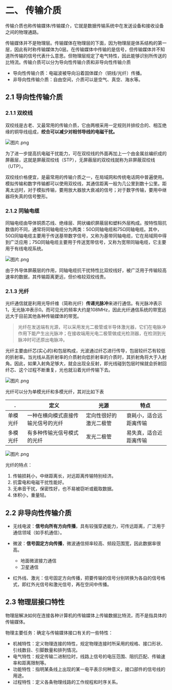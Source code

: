 
# 二、 传输介质

传输介质也称传输媒体/传输媒介，它就是数据传输系统中在发送设备和接收设备之间的物理通路。

传输媒体并不是物理层。传输媒体在物理层的下面，因为物理层是体系结构的第一层，因此有时称传输媒体为0层。在传输媒体中传输的是信号，但传输媒体并不知道所传输的信号代表什么意思。但物理层规定了电气特性，因此能够识别所传送的比特流。传输介质可以分为导向性传输介质和非导向性传输介质

- 导向性传输介质：电磁波被导向沿着固体媒介（铜线/光纤）传播。
- 非导向性传输介质：自由空间，介质可以是空气、真空、海水等。

## 2.1 导向性传输介质

### 2.1.1 双绞线

双绞线是古老、又最常用的传输介质，它由两根采用一定规则并排绞合的、相互绝缘的铜导线组成，**绞合可以减少对相邻导线的电磁干扰。**

![图片.png](https://upload-images.jianshu.io/upload_images/26868451-25082f17238a5e4a.png?imageMogr2/auto-orient/strip%7CimageView2/2/w/1240)

为了进一步提高抗电磁干扰能力，可在双绞线的外面再加上一个由金属丝编织成的屏蔽层，这就是屏蔽双绞线（STP），无屏蔽层的双绞线就称为非屏蔽双绞线（UTP）。

双绞线价格便宜，是最常用的传输介质之一，在局域网和传统电话网中普遍使用。模拟传输和数字传输都可以使用双绞线，其通信距离一般为几公里到数十公里。距离太远时，对于模拟传输，要用放大器放大衰减的信号；对于数字传输，要用中继器将失真的信号整形。

### 2.1.2 同轴电缆

同轴电缆由导体铜质芯线、绝缘层、网状编织屏蔽层和塑料外层构成。按特性阻抗数值的不同，通常将同轴电缆分为两类：50Ω同轴电缆和75Ω同轴电缆。其中，50Ω同轴电缆主要用于传送基带数字信号，又称为基带同轴电缆，它在局域网中得到广泛应用；75Ω同轴电缆主要用于传送宽带信号，又称为宽带同轴电缆，它主要用于有线电视系统。

![图片.png](https://upload-images.jianshu.io/upload_images/26868451-7808053ae758ebaf.png?imageMogr2/auto-orient/strip%7CimageView2/2/w/1240)

由于外导体屏蔽层的作用，同轴电缆抗干扰特性比双绞线好，被广泛用于传输较高速率的数据，其传输距离更远，但价格较双绞线贵。

### 2.1.3 光纤

光纤通信就是利用光导纤维（简称光纤）**传递光脉冲**来进行通信。有光脉冲表示1，无光脉冲表示0。而可见光的频率大约是108MHz，因此光纤通信系统的带宽远远大于目前其他各种传输媒体的带宽。

>光纤在发送端有光源，可以采用发光二极管或半导体激光器，它们在电脉冲作用下能产生出光脉冲；在接收端用光电二极管做成光检测器，在检测到光脉冲时可还原出电脉冲。

光纤主要由纤芯(实心的)和包层构成，光波通过纤芯进行传导，包层较纤芯有较低的折射率。当光线从高折射率的介质射向低折射率的介质时，其折射角将大于入射角。因此，如果入射角足够大，就会出现全反射，即光线碰到包层时候就会折射回纤芯、这个过程不断重复，光也就沿着光纤传输下去。

![图片.png](https://upload-images.jianshu.io/upload_images/26868451-bfe43f5750177837.png?imageMogr2/auto-orient/strip%7CimageView2/2/w/1240)

光纤可以分为单模光纤和多模光纤，其对比如下表

| .        | 定义                               | 光源                   | 特点                   |
| -------- | ---------------------------------- | ---------------------- | ---------------------- |
| 单模光纤 | 一种在横向模式直接传输光信号的光纤 | 定向性很好的激光二极管 | 衰耗小，适合远距离传输 |
| 多模光纤 | 有多种传输光信号模式的光纤         | 发光二极管             | 易失真，适合近距离传输 |

![图片.png](https://upload-images.jianshu.io/upload_images/26868451-50410e74e5c2b9be.png?imageMogr2/auto-orient/strip%7CimageView2/2/w/1240)

光纤的特点：

1. 传输损耗小，中继距离长，对远距离传输特别经济。
2. 抗雷电和电磁干扰性能好。
3. 无串音干扰，保密性好，也不易被窃听或截取数据。
4. 体积小，重量轻。

## 2.2 非导向性传输介质

- 无线电波：**信号向所有方向传播**，具有较强穿透能力，可传远距离，广泛用于通信领域（如手机通信）。

- 微波：**信号固定方向传播**，微波通信频率较高、频段范围宽，因此数据率很高。

  - 地面微波接力通信
  - 卫星通信

- 红外线、激光：信号固定方向传播，把要传输的信号分别转换为各自的信号格式，即红外光信号和激光信号，再在空间中传播。

  

## 2.3 物理层接口特性

物理层解决如何在连接各种计算机的传输媒体上传输数据比特流，而不是指具体的传输媒体。

物理主要任务：确定与传输媒体接口有关的一些特性：

- 机械特性：定义物理连接的特性，规定物理连接时所采用的规格、接口形状、引线数目、引脚数量和排列情况。
- 电气特性：规定传输二进制位时，线路上信号的电压范围、阻抗匹配、传输速率和距离限制等。
- 功能特性：指明某条线上出现的某一电平表示何种意义，接口部件的信号线的用途。
- 过程特性：定义各条物理线路的工作规程和时序关系。

